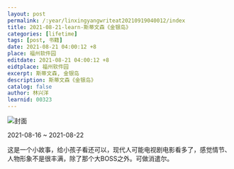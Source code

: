 ```yaml
---
layout: post
permalink: /:year/linxingyangwriteat20210919040012/index
title: 2021-08-21-learn-斯蒂文森《金银岛》
categories: [lifetime]
tags: [post, 书籍]
date: 2021-08-21 04:00:12 +8
place: 福州软件园
editdate: 2021-08-21 04:00:12 +8
eidtplace: 福州软件园
excerpt: 斯蒂文森, 金银岛
description: 斯蒂文森《金银岛》
catalog: false
author: 林兴洋
learnid: 00323
---
```


![封面](https://gitee.com/linxingyang/at-2020-10-02-image/raw/master/image/T-talks/image/2021/books/2021-08-24-book-jyd.jpg)


2021-08-16 ~ 2021-08-22

这是一个小故事，给小孩子看还可以，现代人可能电视剧电影看多了，感觉情节、人物形象不是很丰满，除了那个大BOSS之外。可做消遣尔。



